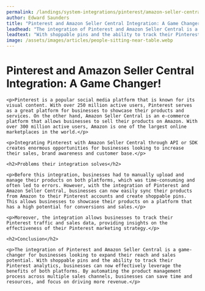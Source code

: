 ```yaml
---
permalink: /landings/system-integrations/pinterest/amazon-seller-central
author: Edward Saunders
title: "Pinterest and Amazon Seller Central Integration: A Game Changer!"
leadhead: "The integration of Pinterest and Amazon Seller Central is a game-changer for businesses looking to expand their reach and sales potential"
leadtext: "With shoppable pins and the ability to track their Pinterest analytics, businesses can now effectively leverage the benefits of both platforms. By automating the product management process across multiple sales channels, businesses can save time and resources, and focus on driving more revenue."
image: /assets/images/articles/people-sitting-near-table.webp
---
```

<div class="arttext">	<h1>Pinterest and Amazon Seller Central Integration: A Game Changer!</h1>

	<p>Pinterest is a popular social media platform that is known for its visual content. With over 250 million active users, Pinterest serves as a great platform for businesses to showcase their products and services. On the other hand, Amazon Seller Central is an e-commerce platform that allows businesses to sell their products on Amazon. With over 300 million active users, Amazon is one of the largest online marketplaces in the world.</p>

	<p>Integrating Pinterest with Amazon Seller Central through API or SDK creates enormous opportunities for businesses looking to increase their sales, brand awareness and customer base.</p>

	<h2>Problems their integration solves</h2>

	<p>Before this integration, businesses had to manually upload and manage their products on both platforms, which was time-consuming and often led to errors. However, with the integration of Pinterest and Amazon Seller Central, businesses can now easily sync their products from Amazon to their Pinterest accounts and create shoppable pins. This allows businesses to showcase their products on a platform that has a high potential for conversions and sales.</p>

	<p>Moreover, the integration allows businesses to track their Pinterest traffic and sales data, providing insights on the effectiveness of their Pinterest marketing strategy.</p>

	<h2>Conclusion</h2>

	<p>The integration of Pinterest and Amazon Seller Central is a game-changer for businesses looking to expand their reach and sales potential. With shoppable pins and the ability to track their Pinterest analytics, businesses can now effectively leverage the benefits of both platforms. By automating the product management process across multiple sales channels, businesses can save time and resources, and focus on driving more revenue.</p>

</div>